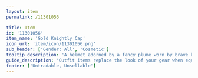 ```yaml
---
layout: item
permalink: /11301056

title: Item
id: '11301056'
item_name: 'Gold Knightly Cap'
icon_url: 'item/icon/11301056.png'
sub_header: ['Gender: All', 'Cosmetic']
tooltip_description: 'A helmet adorned by a fancy plume worn by brave knights.'
guide_description: 'Outfit items replace the look of your gear when equipped.'
footer: ['Untradable, Unsellable']
---
```

